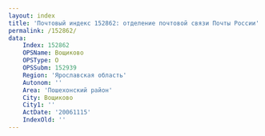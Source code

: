 ```yaml
---
layout: index
title: 'Почтовый индекс 152862: отделение почтовой связи Почты России'
permalink: /152862/
data:
    Index: 152862
    OPSName: Вощиково
    OPSType: О
    OPSSubm: 152939
    Region: 'Ярославская область'
    Autonom: ''
    Area: 'Пошехонский район'
    City: Вощиково
    City1: ''
    ActDate: '20061115'
    IndexOld: ''
---
```

